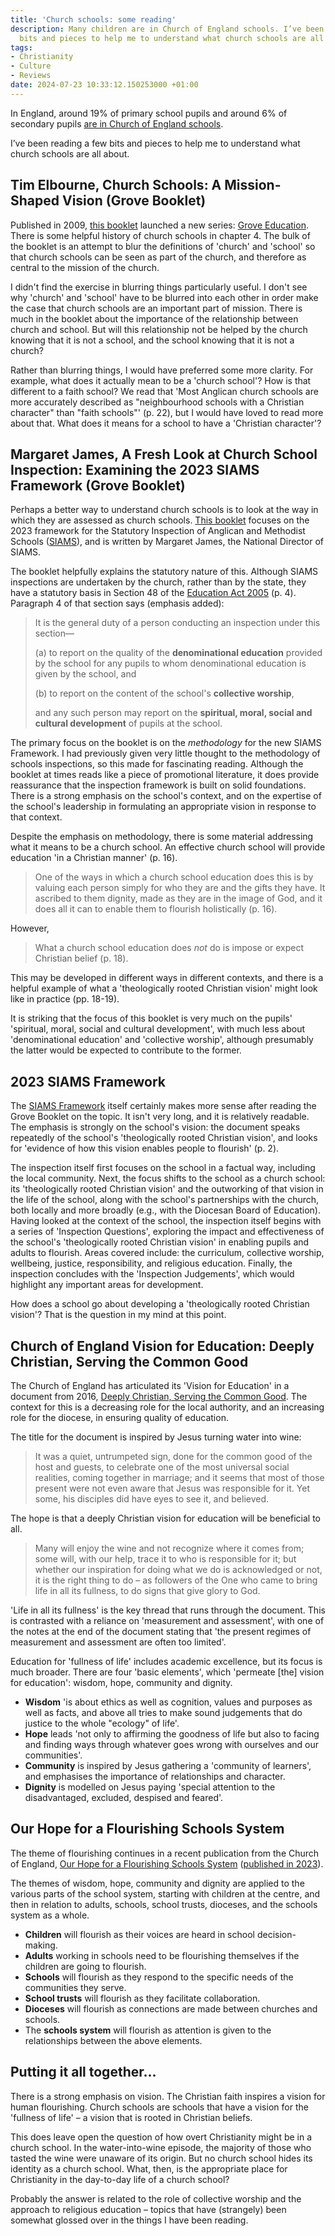 ```yaml
---
title: 'Church schools: some reading'
description: Many children are in Church of England schools. I’ve been reading a few
  bits and pieces to help me to understand what church schools are all about.
tags:
- Christianity
- Culture
- Reviews
date: 2024-07-23 10:33:12.150253000 +01:00
---
```

In England, around 19% of primary school pupils and around 6% of secondary pupils [are in Church of England schools](https://www.churchofengland.org/about/education-and-schools/education-publications/deeply-christian-serving-common-good-2016).

I’ve been reading a few bits and pieces to help me to understand what church schools are all about.

## Tim Elbourne, Church Schools: A Mission-Shaped Vision (Grove Booklet)

Published in 2009, [this booklet](https://grovebooks.co.uk/product/ed-1-church-schools-a-mission-shaped-vision-2009/) launched a new series: [Grove Education](https://grovebooks.co.uk/series/education/). There is some helpful history of church schools in chapter 4. The bulk of the booklet is an attempt to blur the definitions of 'church' and 'school' so that church schools can be seen as part of the church, and therefore as central to the mission of the church.

I didn't find the exercise in blurring things particularly useful. I don't see why 'church' and 'school' have to be blurred into each other in order make the case that church schools are an important part of mission. There is much in the booklet about the importance of the relationship between church and school. But will this relationship not be helped by the church knowing that it is not a school, and the school knowing that it is not a church?

Rather than blurring things, I would have preferred some more clarity. For example, what does it actually mean to be a 'church school'? How is that different to a faith school? We read that 'Most Anglican church schools are more accurately described as "neighbourhood schools with a Christian character" than "faith schools"' (p. 22), but I would have loved to read more about that. What does it means for a school to have a 'Christian character'?

## Margaret James, A Fresh Look at Church School Inspection: Examining the 2023 SIAMS Framework (Grove Booklet)

Perhaps a better way to understand church schools is to look at the way in which they are assessed as church schools. [This booklet](https://grovebooks.co.uk/product/ed-55-a-fresh-look-at-church-school-inspection-examining-the-2023-siams-framework/) focuses on the 2023 framework for the Statutory Inspection of Anglican and Methodist Schools ([SIAMS](https://www.churchofengland.org/about/education-and-schools/church-schools-and-academies/siams-inspections)), and is written by Margaret James, the National Director of SIAMS.

The booklet helpfully explains the statutory nature of this. Although SIAMS inspections are undertaken by the church, rather than by the state, they have a statutory basis in Section 48 of the [Education Act 2005](https://www.legislation.gov.uk/ukpga/2005/18/part/1/chapter/6/crossheading/inspection-of-religious-education?timeline=false) (p. 4). Paragraph 4 of that section says (emphasis added):

> It is the general duty of a person conducting an inspection under this section—
>
> (a) to report on the quality of the **denominational education** provided by the school for any pupils to whom denominational education is given by the school, and
>
> (b) to report on the content of the school's **collective worship**,
>
> and any such person may report on the **spiritual, moral, social and cultural development** of pupils at the school. 

The primary focus on the booklet is on the _methodology_ for the new SIAMS Framework. I had previously given very little thought to the methodology of schools inspections, so this made for fascinating reading. Although the booklet at times reads like a piece of promotional literature, it does provide reassurance that the inspection framework is built on solid foundations. There is a strong emphasis on the school's context, and on the expertise of the school's leadership in formulating an appropriate vision in response to that context.

Despite the emphasis on methodology, there is some material addressing what it means to be a church school. An effective church school will provide education 'in a Christian manner' (p. 16).

> One of the ways in which a church school education does this is by valuing each person simply for who they are and the gifts they have. It ascribed to them dignity, made as they are in the image of God, and it does all it can to enable them to flourish holistically (p. 16).

However,

> What a church school education does _not_ do is impose or expect Christian belief (p. 18).

This may be developed in different ways in different contexts, and there is a helpful example of what a 'theologically rooted Christian vision' might look like in practice (pp. 18-19).

It is striking that the focus of this booklet is very much on the pupils' 'spiritual, moral, social and cultural development', with much less about 'denominational education' and 'collective worship', although presumably the latter would be expected to contribute to the former.

## 2023 SIAMS Framework

The [SIAMS Framework](https://www.churchofengland.org/sites/default/files/2023-08/2023-siams-framework.pdf) itself certainly makes more sense after reading the Grove Booklet on the topic. It isn't very long, and it is relatively readable. The emphasis is strongly on the school's vision: the document speaks repeatedly of the school's 'theologically rooted Christian vision', and looks for 'evidence of how this vision enables people to flourish' (p. 2).

The inspection itself first focuses on the school in a factual way, including the local community. Next, the focus shifts to the school as a church school: its 'theologically rooted Christian vision' and the outworking of that vision in the life of the school, along with the school's partnerships with the church, both locally and more broadly (e.g., with the Diocesan Board of Education). Having looked at the context of the school, the inspection itself begins with a series of 'Inspection Questions', exploring the impact and effectiveness of the school's 'theologically rooted Christian vision' in enabling pupils and adults to flourish. Areas covered include: the curriculum, collective worship, wellbeing, justice, responsibility, and religious education. Finally, the inspection concludes with the 'Inspection Judgements', which would highlight any important areas for development.

How does a school go about developing a 'theologically rooted Christian vision'? That is the question in my mind at this point.

## Church of England Vision for Education: Deeply Christian, Serving the Common Good

The Church of England has articulated its 'Vision for Education' in a document from 2016, [Deeply Christian, Serving the Common Good](https://www.churchofengland.org/about/education-and-schools/education-publications/deeply-christian-serving-common-good-2016). The context for this is a decreasing role for the local authority, and an increasing role for the diocese, in ensuring quality of education.

The title for the document is inspired by Jesus turning water into wine:

> It was a quiet, untrumpeted sign, done for the common good of the host and guests, to celebrate one of the most universal social realities, coming together in marriage; and it seems that most of those present were not even aware that Jesus was responsible for it. Yet some, his disciples did have eyes to see it, and believed.

The hope is that a deeply Christian vision for education will be beneficial to all.

> Many will enjoy the wine and not recognize where it comes from; some will, with our help, trace it to who is responsible for it; but whether our inspiration for doing what we do is acknowledged or not, it is the right thing to do &ndash; as followers of the One who came to bring life in all its fullness, to do signs that give glory to God.

'Life in all its fullness' is the key thread that runs through the document. This is contrasted with a reliance on 'measurement and assessment', with one of the notes at the end of the document stating that 'the present regimes of measurement and assessment are often too limited'.

Education for 'fullness of life' includes academic excellence, but its focus is much broader. There are four 'basic elements', which 'permeate [the] vision for education': wisdom, hope, community and dignity.

* **Wisdom** 'is about ethics as well as cognition, values and purposes as well as facts, and above all tries to make sound judgements that do justice to the whole "ecology" of life'.
* **Hope** leads 'not only to affirming the goodness of life but also to facing and finding ways through whatever goes wrong with ourselves and our communities'.
* **Community** is inspired by Jesus gathering a 'community of learners', and emphasises the importance of relationships and character.
* **Dignity** is modelled on Jesus paying 'special attention to the disadvantaged, excluded, despised and feared'.

## Our Hope for a Flourishing Schools System

The theme of flourishing continues in a recent publication from the Church of England, [Our Hope for a Flourishing Schools System](https://www.cefel.org.uk/flourishingsystem/) ([published in 2023](https://www.churchofengland.org/media/press-releases/church-england-sets-out-hopes-flourishing-schools-system)).

The themes of wisdom, hope, community and dignity are applied to the various parts of the school system, starting with children at the centre, and then in relation to adults, schools, school trusts, dioceses, and the schools system as a whole.

* **Children** will flourish as their voices are heard in school decision-making.
* **Adults** working in schools need to be flourishing themselves if the children are going to flourish.
* **Schools** will flourish as they respond to the specific needs of the communities they serve.
* **School trusts** will flourish as they facilitate collaboration.
* **Dioceses** will flourish as connections are made between churches and schools.
* The **schools system** will flourish as attention is given to the relationships between the above elements.

## Putting it all together…

There is a strong emphasis on vision. The Christian faith inspires a vision for human flourishing. Church schools are schools that have a vision for the 'fullness of life' &ndash; a vision that is rooted in Christian beliefs.

This does leave open the question of how overt Christianity might be in a church school. In the water-into-wine episode, the majority of those who tasted the wine were unaware of its origin. But no church school hides its identity as a church school. What, then, is the appropriate place for Christianity in the day-to-day life of a church school?

Probably the answer is related to the role of collective worship and the approach to religious education &ndash; topics that have (strangely) been somewhat glossed over in the things I have been reading.
